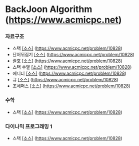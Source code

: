 # BackJoon Algorithm (https://www.acmicpc.net)

### 자료구조

* 스택 [[소스]](https://github.com/WSDev2020/baekjoon/tree/master/10828) (https://www.acmicpc.net/problem/10828)
* 단어뒤집기 [[소스]](https://github.com/WSDev2020/baekjoon/tree/master/10828) (https://www.acmicpc.net/problem/10828)
* 괄호 [[소스]](https://github.com/WSDev2020/baekjoon/tree/master/10828) (https://www.acmicpc.net/problem/10828)
* 스택 수열 [[소스]](https://github.com/WSDev2020/baekjoon/tree/master/10828) (https://www.acmicpc.net/problem/10828)
* 에디터 [[소스]](https://github.com/WSDev2020/baekjoon/tree/master/10828) (https://www.acmicpc.net/problem/10828)
* 큐 [[소스]](https://github.com/WSDev2020/baekjoon/tree/master/10828) (https://www.acmicpc.net/problem/10828)
* 조세퍼스 [[소스]](https://github.com/WSDev2020/baekjoon/tree/master/10828) (https://www.acmicpc.net/problem/10828)

### 수학
* 스택 [[소스]](https://github.com/WSDev2020/baekjoon/tree/master/10828) (https://www.acmicpc.net/problem/10828)

### 다이나믹 프로그래밍 1
* 스택 [[소스]](https://github.com/WSDev2020/baekjoon/tree/master/10828) (https://www.acmicpc.net/problem/10828)
